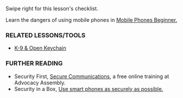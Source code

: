 [Title]: # (What now?)
[Order]: # (12)

Swipe right for this lesson's checklist.

Learn the dangers of using mobile phones in [Mobile Phones Beginner.](umbrella://lesson/mobile-phones/0)

### RELATED LESSONS/TOOLS

*   [K-9 & Open Keychain](umbrella://lesson/k9-apg)

### FURTHER READING

* 	Security First, [Secure Communications](https://advocacyassembly.org/en/courses/33/#/chapter/1/lesson/1), a free online training at Advocacy Assembly. 
*   Security in a Box, [Use smart phones as securely as possible.](https://securityinabox.org/en/guide/smartphones)
